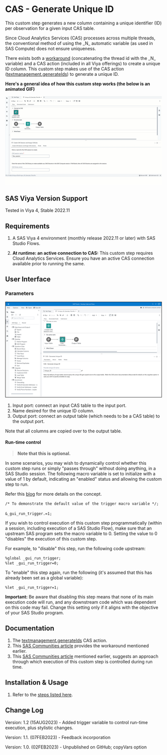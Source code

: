 # CAS - Generate Unique ID

This custom step generates a new column containing a unique identifier (ID) per observation for a given input CAS table.

Since Cloud Analytics Services (CAS) processes across multiple threads, the conventional method of using the \_N\_  automatic variable (as used in SAS Compute) does not ensure uniqueness. 

There exists both a [workaround](https://communities.sas.com/t5/SAS-Communities-Library/Creating-a-unique-ID-with-CAS-DATA-Step/ta-p/644592) (concatenating the thread id with the \_N\_ variable) and a CAS action (included in all Viya offerings) to create a unique ID column.  This custom step makes use of the CAS action ([textmanagement.generateIds](https://go.documentation.sas.com/doc/en/pgmsascdc/default/casvtapg/n0qdvvymlj69d7n18dfvh6ipjn2k.htm#p1rs825m6ue07wn1tusdtru2vrc5)) to generate a unique ID.

**Here's a general idea of how this custom step works (the below is an animated GIF)**

![CAS - Generate Unique ID](./img/cas-generate-unique-id.gif)

## SAS Viya Version Support
Tested in Viya 4, Stable 2022.11

## Requirements

1. A SAS Viya 4 environment (monthly release 2022.11 or later) with SAS Studio Flows.

2. **At runtime: an active connection to CAS:** This custom step requires Cloud Analytics Services. Ensure you have an active CAS connection available prior to running the same.

## User Interface

### Parameters

![Parameters](./img/generate-unique-id-parameters.png)

1. Input port: connect an input CAS table to the input port.
2. Name desired for the unique ID column.
3. Output port: connect an output table (which needs to be a CAS table) to the output port.

Note that all columns are copied over to the output table.

#### Run-time control

> **Note that this is optional.**  

In some scenarios, you may wish to dynamically control whether this custom step runs or simply "passes through" without doing anything, in a SAS Studio session. The following macro variable is set to initialize with a value of 1 by default, indicating an "enabled" status and allowing the custom step to run.

Refer this [blog](https://communities.sas.com/t5/SAS-Communities-Library/Switch-on-switch-off-run-time-control-of-SAS-Studio-Custom-Steps/ta-p/885526) for more details on the concept.

```sas
/* To demonstrate the default value of the trigger macro variable */;

&_gui_run_trigger.=1;
```

If you wish to control execution of this custom step programmatically (within a session, including execution of a SAS Studio Flow), make sure that an upstream SAS program sets the macro variable to 0.  Setting the value to 0 "disables" the execution of this custom step.

For example, to "disable" this step, run the following code upstream:

```sas
%global _gui_run_trigger;
%let _gui_run_trigger=0;
```

To "enable" this step again, run the following (it's assumed that this has already been set as a global variable):

```sas
%let _gui_run_trigger=1;
```

**Important:** Be aware that disabling this step means that none of its main execution code will run, and any  downstream code which was dependent on this code may fail.  Change this setting only if it aligns with the objective of your SAS Studio program.


## Documentation
1. The [textmanagement.generateIds](https://go.documentation.sas.com/doc/en/pgmsascdc/default/casvtapg/n0qdvvymlj69d7n18dfvh6ipjn2k.htm#p1rs825m6ue07wn1tusdtru2vrc5) CAS action. 
2. This [SAS Communities article](https://communities.sas.com/t5/SAS-Communities-Library/Creating-a-unique-ID-with-CAS-DATA-Step/ta-p/644592) provides the workaround mentioned earlier. 
3. This [SAS Communities article](https://communities.sas.com/t5/SAS-Communities-Library/Switch-on-switch-off-run-time-control-of-SAS-Studio-Custom-Steps/ta-p/885526) mentioned earlier, suggests an approach through which execution of this custom step is controlled during run time.

## Installation & Usage
1. Refer to the [steps listed here](https://github.com/sassoftware/sas-studio-custom-steps#getting-started---making-a-custom-step-from-this-repository-available-in-sas-studio).

## Change Log

Version: 1.2    (15AUG2023)   - Added trigger variable to control run-time execution, plus stylistic changes. 

Version: 1.1.   (07FEB2023)   - Feedback incorporation

Version: 1.0.   (02FEB2023)   - Unpublished on GitHub; copyVars option
